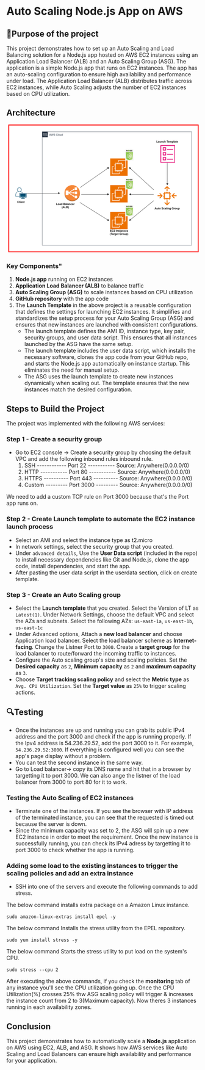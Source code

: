 # Auto Scaling Node.js App on AWS
## 📌Purpose of the project
This project demonstrates how to set up an Auto Scaling and Load Balancing solution for a Node.js app hosted on AWS EC2 instances using an Application Load Balancer (ALB) and an Auto Scaling Group (ASG).
The application is a simple Node.js app that runs on EC2 instances. The app has an auto-scaling configuration to ensure high availability and performance under load. The Application Load Balancer (ALB) distributes traffic across EC2 instances, while Auto Scaling adjusts the number of EC2 instances based on CPU utilization.
## Architecture
![Diagram explaining the architecture of this project](Images/Architecture-diagram.svg)
### Key Components"
1. **Node.js app** running on EC2 instances
2. **Application Load Balancer (ALB)** to balance traffic
3. **Auto Scaling Group (ASG)** to scale instances based on CPU utilization
4. **GitHub repository** with the app code
5. The **Launch Template** in the above project is a reusable configuration that defines the settings for launching EC2 instances. It simplifies and standardizes the setup process for your Auto Scaling Group (ASG) and ensures that new instances are launched with consistent configurations.
   * The launch template defines the AMI ID, instance type, key pair, security groups, and user data script. This ensures
     that all instances launched by the ASG have the same setup.
   * The launch template includes the user data script, which installs the necessary software, clones the app code from your
     GitHub repo, and starts the Node.js app automatically on instance startup. This eliminates the need for manual setup.
   * The ASG uses the launch template to create new instances dynamically when scaling out. The template ensures that the
     new instances match the desired configuration.
   
## Steps to Build the Project
The project was implemented with the following AWS services:
### Step 1 - Create a security group
* Go to EC2 console -> Create a security group by choosing the default VPC and add the following inbound rules inbound rule.
  1. SSH ------------ Port 22 ----------- Source: Anywhere(0.0.0.0/0)
  2. HTTP ----------- Port 80 ----------- Source: Anywhere(0.0.0.0/0)
  3. HTTPS ---------- Port 443 ---------- Source: Anywhere(0.0.0.0/0)
  4. Custom --------- Port 3000 --------- Source: Anywhere(0.0.0.0/0)
  
We need to add a custom TCP rule on Port 3000 because that's the Port app runs on.
### Step 2 - Create Launch template to automate the EC2 instance launch process
* Select an AMI and select the instance type as t2.micro
* In network settings, select the security group that you created.
* Under `advanced details`, Use the **User Data script** (included in the repo) to install necessary dependencies like Git and Node.js, clone the app code, install dependencies, and start the app.
* After pasting the user data script in the userdata section, click on create template.
### Step 3 - Create an Auto Scaling group
* Select the **Launch template** that you created. Select the Version of LT as `Latest(1)`. Under Network Settings, choose the default VPC and select the AZs and subnets. Select the following AZs: `us-east-1a`, `us-east-1b`, `us-east-1c`
* Under Advanced options, Attach a **new load balancer** and choose Application load balancer. Select the load balancer scheme as **Internet-facing**. Change the Listner Port to `3000`. Create a **target group** for the load balancer to route/forward the incoming traffic to instances.
* Configure the Auto scaling group's size and scaling policies. Set the **Desired capacity** as `2`, **Minimum capacity** as `2` and **maximum capacity** as `3`.
* Choose **Target tracking scaling policy** and select the **Metric type** as `Avg. CPU Utilization`. Set the **Target value** as `25%` to trigger scaling actions.
## 🔍Testing
* Once the instances are up and running you can grab its public IPv4 address and the port 3000 and check if the app is running properly. If the Ipv4 address is 54.236.29.52, add the port 3000 to it. For example, `54.236.29.52:3000`. If everything is configured well you can see the app's page display without a problem.
* You can test the second instance in the same way.
* Go to Load balancer-> copy its DNS name and hit that in a browser by targetting it to port 3000. We can also ange the listner of the load balancer from 3000 to port 80 for 
  it to work.
  
### Testing the Auto Scaling of EC2 instances
* Terminate one of the instances. If you see the browser with IP address of the terminated instance, you can see that the requested is timed out because the server is down.
* Since the minimum capacity was set to 2, the ASG will spin up a new EC2 instance in order to meet the requirement. Once the new instance is successfully running, you
  can check its IPv4 adress by targetting it to port 3000 to check whether the app is running.
### Adding some load to the existing instances to trigger the scaling policies and add an extra instance
* SSH into one of the servers and execute the following commands to add stress.
  
The below command installs extra package on a Amazon Linux instance.
  ```
  sudo amazon-linux-extras install epel -y
  ```
  The below command Installs the stress utility from the EPEL repository.
  ```
  sudo yum install stress -y
  ```
  The below command Starts the stress utility to put load on the system's CPU.
  ```
  sudo stress --cpu 2
  ```
  After executing the above commands, if you check the **monitoring** tab of any instance you'll see the CPU utilization going up. Once the CPU Utilization(%) crosses 25% thw ASG scaling policy will trigger & increases the instance count from 2 to 3(Maximum capacity). Now theres 3 instances running in each availability zones.

## Conclusion
This project demonstrates how to automatically scale a **Node.js** application on AWS using EC2, ALB, and ASG. It shows how AWS services like Auto Scaling and Load Balancers can ensure high availability and performance for your application.
